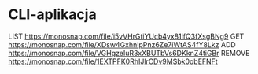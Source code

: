# CLI-aplikacja
 
LIST https://monosnap.com/file/i5vVHrGtiYUcb4yx81lfQ3fXsgBNg9
GET https://monosnap.com/file/XDsw4GxhnipPnz6Ze7iWtAS4fY8Lkz
ADD https://monosnap.com/file/VGHgzeIuR3xXBUTbVs6DKknZ4tiGBr
REMOVE https://monosnap.com/file/1EXTPFK0RhIJlrCDv9MSbk0qbEFNFt